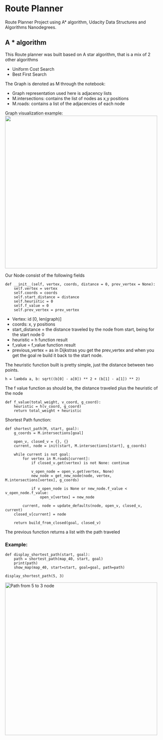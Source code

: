 # Route Planner
Route Planner Project using A* algorithm, Udacity Data Structures and Algorithms Nanodegrees.


## A * algorithm
This Route planner was built based on A star algorithm, that is a mix of 2 other algorithms
- Uniform Cost Search
- Best First Search

The Graph is denoted as M through the notebook:

- Graph representation used here is adjacency lists
- M.intersections: contains the list of nodes as x,y positions
- M.roads: contains a list of the adjacencies of each node

Graph visualization example:
<img src="images/graph.png" height="500"/>


Our Node consist of the following fields
```python3
def __init__(self, vertex, coords, distance = 0, prev_vertex = None):
    self.vertex = vertex
    self.coords = coords
    self.start_distance = distance
    self.heuristic = 0
    self.f_value = 0
    self.prev_vertex = prev_vertex
```
- Vertex: id [0, len(graph)]
- coords: x, y positions
- start_distance = the distance traveled by the node from start, being for the start node 0
- heuristic = h function result
- f_value = f_value function result
- previous_vertex = as in Dijkstras you get the prev_vertex and when you get the goal re build it back to the start node.

The heuristic function built is pretty simple, just the distance between two points.
```python3
h = lambda a, b: sqrt((b[0] - a[0]) ** 2 + (b[1] - a[1]) ** 2)
``` 

The f value function as should be, the distance traveled plus the heuristic of the node
```python3
def f_value(total_weight, v_coord, g_coord):
    heuristic = h(v_coord, g_coord)
    return total_weight + heuristic
```


Shortest Path function:
```python3
def shortest_path(M, start, goal):
    g_coords = M.intersections[goal]
    
    open_v, closed_v = {}, {}
    current, node = init(start, M.intersections[start], g_coords)
    
    while current is not goal:
        for vertex in M.roads[current]:
            if closed_v.get(vertex) is not None: continue
                
            v_open_node = open_v.get(vertex, None) 
            new_node = get_new_node(node, vertex, M.intersections[vertex], g_coords)
            
            if v_open_node is None or new_node.f_value < v_open_node.f_value:
                open_v[vertex] = new_node
        
        current, node = update_defaults(node, open_v, closed_v, current)
    closed_v[current] = node
    
    return build_from_closed(goal, closed_v)
```

The previous function returns a list with the path traveled

### Example:
```python3
def display_shortest_path(start, goal):
    path = shortest_path(map_40, start, goal)
    print(path)
    show_map(map_40, start=start, goal=goal, path=path)

display_shortest_path(5, 3)
```

<img src="images/path.png" alt="Path from 5 to 3 node" height="500"/>
